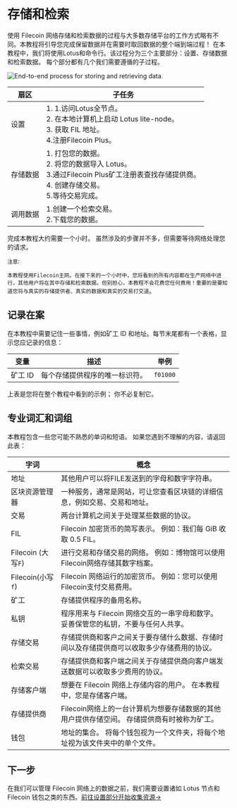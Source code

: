 # 存储和检索

使用 Filecoin 网络存储和检索数据的过程与大多数存储平台的工作方式略有不同。本教程将引导您完成保留数据并在需要时取回数据的整个端到端过程！ 在本教程中，我们将使用Lotus和命令行。该过程分为三个主要部分：设置、存储数据和检索数据。 每个部分都有几个我们需要遵循的子过程。

![End-to-end process for storing and retrieving data.](https://docs.filecoin.io/assets/img/end-to-end-process.adbe80e2.png)



| 扇区     | 子任务                                                       |
| -------- | ------------------------------------------------------------ |
| 设置     | 1. 1.访问Lotus全节点。<br/>2. 在本地计算机上启动 Lotus lite-node。<br/>3. 获取 FIL 地址。<br/>4.注册Filecoin Plus。 |
| 存储数据 | 1. 打包您的数据。<br/>2. 将您的数据导入 Lotus。<br/>3.通过Filecoin Plus矿工注册表查找存储提供商。<br/>4. 创建存储交易。<br/>5.等待交易完成。 |
| 调用数据 | 1.创建一个检索交易。<br/>2.下载您的数据。                    |

完成本教程大约需要一个小时。 虽然涉及的步骤并不多，但需要等待网络处理您的请求。

`注意`:

`本教程使用Filecoin主网。在接下来的一个小时中，您将看到的所有内容都在生产网络中进行，其他用户将在其中存储和检索数据。但别担心，本教程不会花费您任何费用！重要的是要知道您将与真实的存储提供者、真实的数据和真实的交易打交道`。



## 记录在案

在本教程中需要记住一些事情，例如矿工 ID 和地址。每节末尾都有一个表格，显示您应记录的信息：

| 变量    | 描述                           | 举例     |
| ------- | ------------------------------ | -------- |
| 矿工 ID | 每个存储提供程序的唯一标识符。 | `f01000` |

上表是您将在整个教程中看到的示例； 你不必复制它。



## 专业词汇和词组

本教程包含一些您可能不熟悉的单词和短语。 如果您遇到不理解的内容，请返回此表：

| 字词               | 概念                                                         |
| ------------------ | ------------------------------------------------------------ |
| 地址               | 其他用户可以将FILE发送到的字母和数字字符串。                 |
| 区块资源管理器     | 一种服务，通常是网站，可让您查看区块链的详细信息，例如交易、交易和地址。 |
| 交易               | 两台计算机之间关于处理某些数据的协议。                       |
| FIL                | Filecoin 加密货币的简写表示。 例如：我们每 GiB 收取 0.5 FIL。 |
| Filecoin (大写`F`) | 进行交易和存储交易的网络。 例如：博物馆可以使用Filecoin网络存储其数字档案。 |
| Filecoin(小写`f`)  | Filecoin 网络运行的加密货币。 例如：您可以使用Filecoin支付交易费用。 |
| 矿工               | 存储提供程序的备用名称。                                     |
| 私钥               | 程序用来与 Filecoin 网络交互的一串字母和数字。 妥善保管您的私钥，不要与任何人共享。 |
| 存储交易           | 存储提供商和客户之间关于要存储什么数据、存储时间以及存储提供商可以收取多少存储费用的协议。 |
| 检索交易           | 存储提供商和客户端之间关于存储提供商向客户端发送数据可以收取多少费用的协议。 |
| 存储客户端         | 想要在 Filecoin 网络上存储内容的用户。 在本教程中，您是存储客户端。 |
| 存储提供商         | Filecoin网络上的一台计算机为想要存储数据的其他用户提供存储空间。 存储提供商有时被称为矿工。 |
| 钱包               | 地址的集合。 将每个钱包视为一个文件夹，将每个地址视为该文件夹中的单个文件。 |



## 下一步

在我们可以管理 Filecoin 网络上的数据之前，我们需要设置诸如 Lotus 节点和 Filecoin 钱包之类的东西。[前往设置部分开始收集资源→](https://docs.filecoin.io/get-started/store-and-retrieve/set-up/)

